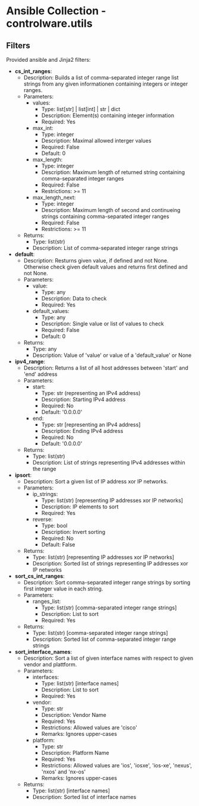 # Ansible Collection - controlware.utils

## Filters

Provided ansible and Jinja2 filters:

- **cs_int_ranges**:
  - Description: Builds a list of comma-separated integer range list strings
    from any given informationen containing integers or integer ranges.
  - Parameters:
    - values:
      - Type: list[str] | list[int] | str | dict
      - Description: Element(s) containing integer information
      - Required: Yes
    - max_int:
      - Type: integer
      - Description: Maximal allowed interger values
      - Required: False
      - Default: 0
    - max_length:
      - Type: integer
      - Description: Maximum length of returned string containing
        comma-separated integer ranges
      - Required: False
      - Restrictions: >= 11
    - max_length_next:
      - Type: integer
      - Description: Maximum length of second and continueing strings
        containing comma-separated integer ranges
      - Required: False
      - Restrictions: >= 11
  - Returns:
    - Type: list(str)
    - Description: List of comma-separated integer range strings
- **default**:
  - Description: Resturns given value, if defined and not None.
    Otherwise check given default values and returns first defined and
    not None.
  - Parameters:
    - value:
      - Type: any
      - Description: Data to check
      - Required: Yes
    - default_values:
      - Type: any
      - Description: Single value or list of values to check
      - Required: False
      - Default: 0
  - Returns:
    - Type: any
    - Description: Value of 'value' or value of a 'default_value' or None
- **ipv4_range**:
  - Description: Returns a list of all host addresses between
    'start' and 'end' address
  - Parameters:
    - start:
      - Type: str (representing an IPv4 address)
      - Description: Starting IPv4 address
      - Required: No
      - Default: '0.0.0.0'
    - end:
      - Type: str [representing an IPv4 address]
      - Description: Ending IPv4 address
      - Required: No
      - Default: '0.0.0.0'
  - Returns:
    - Type: list(str)
    - Description: List of strings representing IPv4 addresses within the range
- **ipsort**:
  - Description: Sort a given list of IP address xor IP networks.
  - Parameters:
    - ip_strings:
      - Type: list(str) [representing IP addresses xor IP networks]
      - Description: IP elements to sort
      - Required: Yes
    - reverse:
      - Type: bool
      - Description: Invert sorting
      - Required: No
      - Default: False
  - Returns:
    - Type: list(str) [representing IP addresses xor IP networks]
    - Description: Sorted list of strings representing IP addresses xor
      IP networks
- **sort_cs_int_ranges**:
  - Description: Sort comma-separated integer range strings by sorting
    first integer value in each string.
  - Parameters:
    - ranges_list:
      - Type: list(str) [comma-separated integer range strings]
      - Description: List to sort
      - Required: Yes
  - Returns:
    - Type: list(str) [comma-separated integer range strings]
    - Description: Sorted list of comma-separated integer range strings
- **sort_interface_names**:
  - Description: Sort a list of given interface names with respect to
    given vendor and plattform.
  - Parameters:
    - interfaces:
      - Type: list(str) [interface names]
      - Description: List to sort
      - Required: Yes
    - vendor:
      - Type: str
      - Description: Vendor Name
      - Required: Yes
      - Restrictions: Allowed values are 'cisco'
      - Remarks: Ignores upper-cases
    - platform:
      - Type: str
      - Description: Platform Name
      - Required: Yes
      - Restrictions: Allowed values are 'ios', 'iosxe', 'ios-xe',
        'nexus', 'nxos' and 'nx-os'
      - Remarks: Ignores upper-cases
  - Returns:
    - Type: list(str) [interface names]
    - Description: Sorted list of interface names
